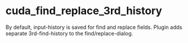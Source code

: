 # cuda_find_replace_3rd_history
By default, input-history is saved for find and replace fields.
Plugin adds separate 3rd-find-history to the find/replace-dialog.
